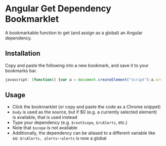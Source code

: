 # Angular Get Dependency Bookmarklet

A bookmarkable function to get (and assign as a global) an Angular dependency.

## Installation

Copy and paste the following into a new bookmark, and save it to your bookmarks bar.

```javascript
javascript: (function() {var a = document.createElement("script");a.src = "https://rawgithub.com/kentcdodds/ng-stats/master/dist/ng-stats.js";a.onload=function(){window.getDependency()};document.head.appendChild(a)})();
```

## Usage

- Click the bookmarklet (or copy and paste the code as a Chrome snippet)
 - `body` is used as the source, but if $0 (e.g. a currently selected element) is available, that is used instead
- Type your dependency (e.g. `$rootScope`, `$rcAlerts`, etc.)
 - Note that `$scope` is not available
 - Additionally, the dependency can be aliased to a different variable like so: `$rcAlerts, alerts`--`alerts` is now a global